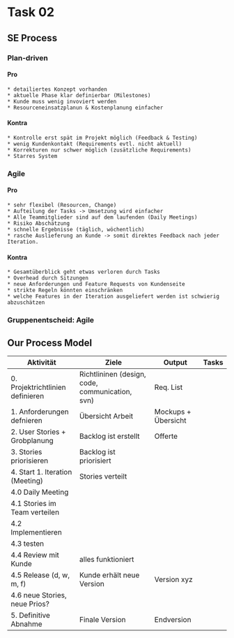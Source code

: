 # Task 02

## SE Process

### Plan-driven
#### Pro
	* detailiertes Konzept vorhanden
	* aktuelle Phase klar definierbar (Milestones)
	* Kunde muss wenig invoviert werden
	* Resourceneinsatzplanun & Kostenplanung einfacher
	
#### Kontra 
	* Kontrolle erst spät im Projekt möglich (Feedback & Testing)
	* wenig Kundenkontakt (Requirements evtl. nicht aktuell)
	* Korrekturen nur schwer möglich (zusätzliche Requirements)
	* Starres System

### Agile
#### Pro
	* sehr flexibel (Resourcen, Change)
	* Aufteilung der Tasks -> Umsetzung wird einfacher
	* Alle Teammitglieder sind auf dem laufenden (Daily Meetings)
	* Risiko Abschätzung
	* schnelle Ergebnisse (täglich, wöchentlich)
	* rasche Auslieferung an Kunde -> somit direktes Feedback nach jeder Iteration.
	
#### Kontra
	* Gesamtüberblick geht etwas verloren durch Tasks
	* Overhead durch Sitzungen
	* neue Anforderungen und Feature Requests von Kundenseite
	* strikte Regeln könnten einschränken
	* welche Features in der Iteration ausgeliefert werden ist schwierig abzuschätzen
	
### Gruppenentscheid: Agile

## Our Process Model
| Aktivität                       | Ziele                                           | Output              | Tasks     |
| ------------------------------  | ----------------------------------------------- | -----------------   | --------- |
| 0. Projektrichtlinien definieren| Richtlininen (design, code, communication, svn) |  Req. List          |
| 1. Anforderungen defnieren      | Übersicht Arbeit				    |  Mockups + Übersicht|      
| 2. User Stories + Grobplanung   | Backlog ist erstellt                            |  Offerte            |
| 3. Stories priorisieren         | Backlog ist priorisiert                         |                     |
| 4. Start 1. Iteration (Meeting) | Stories verteilt                                |                     |
| 	4.0 Daily Meeting	  |		                                    |                     |
|	4.1 Stories im Team verteilen |                                             |                     |
|	4.2 Implementieren			  |                                 |                     |
|	4.3 testen					  |                         |                     |
|	4.4 Review mit Kunde		  | alles funktioniert                      |                     |
|	4.5 Release (d, w, m, f)	  | Kunde erhält neue Version               | Version xyz         |
|	4.6 neue Stories, neue Prios? |                                             |                     |
| 5. Definitive Abnahme           | Finale Version                                  | Endversion          |                 



